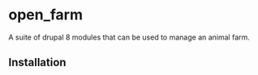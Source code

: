 # open_farm
A suite of drupal 8 modules that can be used to manage an animal farm.

## Installation

##

